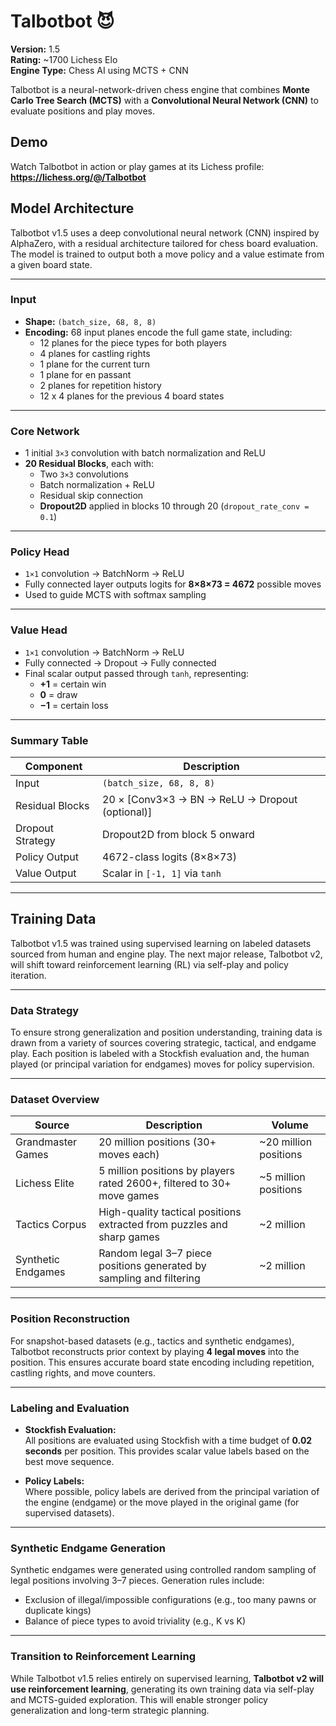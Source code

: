 # Talbotbot 😈

**Version:** 1.5  
**Rating:** ~1700 Lichess Elo  
**Engine Type:** Chess AI using MCTS + CNN  

Talbotbot is a neural-network-driven chess engine that combines **Monte Carlo Tree Search (MCTS)** with a **Convolutional Neural Network (CNN)** to evaluate positions and play moves.

## Demo

Watch Talbotbot in action or play games at its Lichess profile:  
**https://lichess.org/@/Talbotbot**

## Model Architecture

Talbotbot v1.5 uses a deep convolutional neural network (CNN) inspired by AlphaZero, with a residual architecture tailored for chess board evaluation. The model is trained to output both a move policy and a value estimate from a given board state.

---

### Input

- **Shape:** `(batch_size, 68, 8, 8)`
- **Encoding:** 68 input planes encode the full game state, including:
  - 12 planes for the piece types for both players
  - 4 planes for castling rights
  - 1 plane for the current turn
  - 1 plane for en passant
  - 2 planes for repetition history
  - 12 x 4 planes for the previous 4 board states

---

### Core Network

- 1 initial `3×3` convolution with batch normalization and ReLU
- **20 Residual Blocks**, each with:
  - Two `3×3` convolutions
  - Batch normalization + ReLU
  - Residual skip connection
  - **Dropout2D** applied in blocks 10 through 20 (`dropout_rate_conv = 0.1`)

---

### Policy Head

- `1×1` convolution → BatchNorm → ReLU  
- Fully connected layer outputs logits for **8×8×73 = 4672** possible moves  
- Used to guide MCTS with softmax sampling

---

### Value Head

- `1×1` convolution → BatchNorm → ReLU  
- Fully connected → Dropout → Fully connected  
- Final scalar output passed through `tanh`, representing:
  - **+1** = certain win  
  - **0** = draw  
  - **−1** = certain loss

---

### Summary Table

| Component         | Description                                        |
|------------------|----------------------------------------------------|
| Input             | `(batch_size, 68, 8, 8)`                           |
| Residual Blocks   | 20 × [Conv3×3 → BN → ReLU → Dropout (optional)]   |
| Dropout Strategy  | Dropout2D from block 5 onward                     |
| Policy Output     | 4672-class logits (8×8×73)                         |
| Value Output      | Scalar in `[-1, 1]` via `tanh`                     |

---

## Training Data

Talbotbot v1.5 was trained using supervised learning on labeled datasets sourced from human and engine play. The next major release, Talbotbot v2, will shift toward reinforcement learning (RL) via self-play and policy iteration.

---

### Data Strategy

To ensure strong generalization and position understanding, training data is drawn from a variety of sources covering strategic, tactical, and endgame play. Each position is labeled with a Stockfish evaluation and, the human played (or principal variation for endgames) moves for policy supervision.

---

### Dataset Overview

| Source                   | Description                                                               | Volume            |
|--------------------------|---------------------------------------------------------------------------|-------------------|
| Grandmaster Games        | 20 million positions (30+ moves each)                                    | ~20 million positions  |
| Lichess Elite            | 5 million positions by players rated 2600+, filtered to 30+ move games        | ~5 million positions |
| Tactics Corpus           | High-quality tactical positions extracted from puzzles and sharp games    | ~2 million         |
| Synthetic Endgames       | Random legal 3–7 piece positions generated by sampling and filtering      | ~2 million         |

---

### Position Reconstruction

For snapshot-based datasets (e.g., tactics and synthetic endgames), Talbotbot reconstructs prior context by playing **4 legal moves** into the position. This ensures accurate board state encoding including repetition, castling rights, and move counters.

---

### Labeling and Evaluation

- **Stockfish Evaluation:**  
  All positions are evaluated using Stockfish with a time budget of **0.02 seconds** per position. This provides scalar value labels based on the best move sequence.

- **Policy Labels:**  
  Where possible, policy labels are derived from the principal variation of the engine (endgame) or the move played in the original game (for supervised datasets).

---

### Synthetic Endgame Generation

Synthetic endgames were generated using controlled random sampling of legal positions involving 3–7 pieces. Generation rules include:

- Exclusion of illegal/impossible configurations (e.g., too many pawns or duplicate kings)
- Balance of piece types to avoid triviality (e.g., K vs K)

---

### Transition to Reinforcement Learning

While Talbotbot v1.5 relies entirely on supervised learning, **Talbotbot v2 will use reinforcement learning**, generating its own training data via self-play and MCTS-guided exploration. This will enable stronger policy generalization and long-term strategic planning.